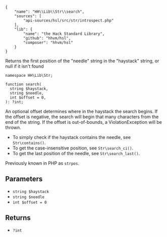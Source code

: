 ``` yamlmeta
{
    "name": "HH\\Lib\\Str\\search",
    "sources": [
        "api-sources/hsl/src/str/introspect.php"
    ],
    "lib": {
        "name": "the Hack Standard Library",
        "github": "hhvm/hsl",
        "composer": "hhvm/hsl"
    }
}
```




Returns the first position of the "needle" string in the "haystack" string,
or null if it isn't found




``` Hack
namespace HH\Lib\Str;

function search(
  string $haystack,
  string $needle,
  int $offset = 0,
): ?int;
```




An optional offset determines where in the haystack the search begins. If the
offset is negative, the search will begin that many characters from the end
of the string. If the offset is out-of-bounds, a ViolationException will be
thrown.




+ To simply check if the haystack contains the needle, see ` Str\contains() `.
+ To get the case-insensitive position, see ` Str\search_ci() `.
+ To get the last position of the needle, see ` Str\search_last() `.




Previously known in PHP as ` strpos `.




## Parameters




* ` string $haystack `
* ` string $needle `
* ` int $offset = 0 `




## Returns




- ` ?int `
<!-- HHAPIDOC -->
